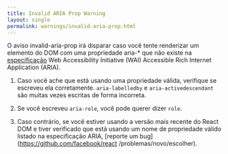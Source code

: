 ```yaml
---
title: Invalid ARIA Prop Warning
layout: single
permalink: warnings/invalid-aria-prop.html
---
```


O aviso invalid-aria-prop irá disparar caso você tente renderizar um elemento do DOM com uma propriedade aria-* que não existe na [especificação](https://www.w3.org/TR/wai-aria-1.1/#states_and_properties) Web Accessibility Initiative (WAI) Accessible Rich Internet Application (ARIA).

1. Caso você ache que está usando uma propriedade válida, verifique se escreveu ela corretamente. `aria-labelledby` e `aria-activedescendant` são muitas vezes escritas de forma incorreta.

2. Se você escreveu `aria-role`, você pode querer dizer `role`.

3. Caso contrário, se você estiver usando a versão mais recente do React DOM e tiver verificado que está usando um nome de propriedade válido listado na especificação ARIA, [reporte um bug](https://github.com/facebook/react /problemas/novo/escolher).
